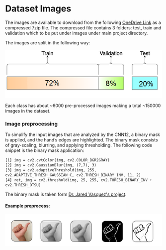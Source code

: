



# Dataset Images

The images are available to download from the following [OneDrive Link](https://1drv.ms/u/s!Aqmah9OMflvlgZgjmS9m1ZKQU_n22g?e=hfjwVl) as a compressed 7zip file. The compressed file contains 3 folders: test, train and validation which to be put under images under main project directory.


The images are split in the following way:


![](dataset.png)

Each class has about ~6000 pre-processed images making a total ~150000 images in the dataset.

### Image preprocessing

To simplify the input images that are analyzed by the CNN12, a binary mask is applied, and the hand’s edges are highlighted. The binary mask consists of gray-scaling, blurring, and applying thresholding. The following code snippet is the binary mask application:
```
[1] img = cv2.cvtColor(img, cv2.COLOR_BGR2GRAY)
[2] img = cv2.GaussianBlur(img, (7,7), 3)
[3] img = cv2.adaptiveThreshold(img, 255, cv2.ADAPTIVE_THRESH_GAUSSIAN_C, cv2.THRESH_BINARY_INV, 11, 2)
[4] ret, img = cv2.threshold(img, 25, 255, cv2.THRESH_BINARY_INV + cv2.THRESH_OTSU)
```
The binary mask is taken form [Dr. Jared Vasquez's project](https://github.com/jaredvasquez/CNN-HowManyFingers).

#### Example preprocess:

![](preprocess.PNG)
